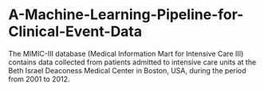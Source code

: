 # A-Machine-Learning-Pipeline-for-Clinical-Event-Data
The MIMIC-III database (Medical Information Mart for Intensive Care III) contains data collected from patients admitted to intensive care units at the Beth Israel Deaconess Medical Center in Boston, USA, during the period from 2001 to 2012. 

